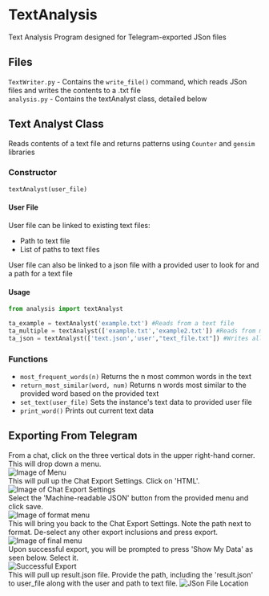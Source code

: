 # TextAnalysis
Text Analysis Program designed for Telegram-exported JSon files

## Files
`TextWriter.py` - Contains the `write_file()` command, which reads JSon files and writes the contents to a .txt file \
`analysis.py` - Contains the textAnalyst class, detailed below

## Text Analyst Class
Reads contents of a text file and returns patterns using `Counter` and `gensim` libraries
### Constructor 
```python
textAnalyst(user_file)
```
#### User File
User file can be linked to existing text files:
* Path to text file
* List of paths to text files

User file can also be linked to a json file with a provided user to look for and a path for a text file

#### Usage
```python
from analysis import textAnalyst

ta_example = textAnalyst('example.txt') #Reads from a text file
ta_multiple = textAnalyst(['example.txt','example2.txt']) #Reads from multiple text files
ta_json = textAnalyst(['text.json','user',"text_file.txt"]) #Writes all text from 'user' in .json to .txt and reads it
```

### Functions

* `most_frequent_words(n)` Returns the n most common words in the text 
* `return_most_similar(word, num)` Returns n words most similar to the provided word based on the provided text
* `set_text(user_file)` Sets the instance's text data to provided user file
* `print_word()` Prints out current text data


## Exporting From Telegram
From a chat, click on the three vertical dots in the upper right-hand corner. This will drop down a menu. \
![Image of Menu](https://i.imgur.com/QffDE6D.png) \
This will pull up the Chat Export Settings. Click on 'HTML'. \
![Image of Chat Export Settings](https://i.imgur.com/FzolMEa.png) \
Select the 'Machine-readable JSON' button from the provided menu and click save. \
![Image of format menu](https://i.imgur.com/DpHfTmu.png) \
This will bring you back to the Chat Export Settings. Note the path next to format. De-select any other export inclusions and press export. \
![Image of final menu](https://i.imgur.com/1bVTWFG.png) \
Upon successful export, you will be prompted to press 'Show My Data' as seen below. Select it. \
![Successful Export](https://i.imgur.com/mTdtgKa.png) \
This will pull up result.json file. Provide the path, including the 'result.json' to user_file along with the user and path to text file. 
![JSon File Location](https://i.imgur.com/KWISjOT.png)

